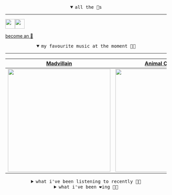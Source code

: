 <details open>

<summary align="center"><samp>all the 🥚s</samp></summary>
<hr />

<a href="https://github.com/pvinis"><img src="https://avatars.githubusercontent.com/u/100233?s=90&v=4" width="30" height="30" /><a href="https://github.com/maxPugh"><img src="https://avatars.githubusercontent.com/u/46350013?s=90&u=52a601eaa2d272b35477d096fe782ebf0a8a1f68&v=4" width="30" height="30" />

<samp><a href="https://github.com/bitttttten/bitttttten/stargazers">become an 🥚</a></samp>

</details>

<details open>

<summary align="center"><samp>my favourite music at the moment 🎵🎶</samp></summary>
<hr />

<!-- toc -->

| [Madvillain](https://open.spotify.com/artist/2aoFQUeHD1U7pL098lRsDU)                                                                                             | [Animal Collective](https://open.spotify.com/artist/4kwxTgCKMipBKhSnEstNKj)                                                                                      | [Four Tet](https://open.spotify.com/artist/7Eu1txygG6nJttLHbZdQOh)                                                                                               | [Burial](https://open.spotify.com/artist/0uCCBpmg6MrPb1KY2msceF)                                                                                                 |
| ---------------------------------------------------------------------------------------------------------------------------------------------------------------- | ---------------------------------------------------------------------------------------------------------------------------------------------------------------- | ---------------------------------------------------------------------------------------------------------------------------------------------------------------- | ---------------------------------------------------------------------------------------------------------------------------------------------------------------- |
| [<img src="https://i.scdn.co/image/9d7ed68679a970b86faaea230d16334baba5ed4b" width="320" height="auto">](https://open.spotify.com/artist/2aoFQUeHD1U7pL098lRsDU) | [<img src="https://i.scdn.co/image/ab6761610000e5ebb6998f7a38a091049a329ab3" width="320" height="auto">](https://open.spotify.com/artist/4kwxTgCKMipBKhSnEstNKj) | [<img src="https://i.scdn.co/image/ab6761610000e5eb84e29d09b4917bec2700a0d7" width="320" height="auto">](https://open.spotify.com/artist/7Eu1txygG6nJttLHbZdQOh) | [<img src="https://i.scdn.co/image/ab6761610000e5eb4be7334b7aed9ca32a732aeb" width="320" height="auto">](https://open.spotify.com/artist/0uCCBpmg6MrPb1KY2msceF) |

<!-- tocstop -->

</details>

<details>

<summary align="center"><samp>what i've been listening to recently 🎵🎶</samp></summary>
<hr />

<!-- toc -->

| [Boys Latin<br />Panda Bear](https://open.spotify.com/track/178yi3jvbIHwnaxeAVUCD9)                                                                             | [Graze<br />Animal Collective](https://open.spotify.com/track/4qCl01KlvP8OMrpJNpRDFB)                                                                           | [Don't Give Up<br />Madson Project., Jack Cates](https://open.spotify.com/track/4ng1XfVomFP5xGYna6FLpR)                                                         | [YEAH RIGHT<br />Joji](https://open.spotify.com/track/1VGzxJnVQND7Cg5H5wGj14)                                                                                   |
| --------------------------------------------------------------------------------------------------------------------------------------------------------------- | --------------------------------------------------------------------------------------------------------------------------------------------------------------- | --------------------------------------------------------------------------------------------------------------------------------------------------------------- | --------------------------------------------------------------------------------------------------------------------------------------------------------------- |
| [<img src="https://i.scdn.co/image/ab6761610000e5eb982734aec316cb7183c41d0f" width="320" height="auto">](https://open.spotify.com/track/178yi3jvbIHwnaxeAVUCD9) | [<img src="https://i.scdn.co/image/ab6761610000e5ebb6998f7a38a091049a329ab3" width="320" height="auto">](https://open.spotify.com/track/4qCl01KlvP8OMrpJNpRDFB) | [<img src="https://i.scdn.co/image/ab6761610000e5ebb62ddddaf976e6fcca1375ef" width="320" height="auto">](https://open.spotify.com/track/4ng1XfVomFP5xGYna6FLpR) | [<img src="https://i.scdn.co/image/ab6761610000e5eb28f8b68ea703b22fc0c8be11" width="320" height="auto">](https://open.spotify.com/track/1VGzxJnVQND7Cg5H5wGj14) |

<!-- tocstop -->

</details>

<details>

<summary align="center"><samp>what i've been ❤️ing 🎵🎶</samp></summary>
<hr />

<!-- toc -->

| [Body Studies<br />MMOTHS](https://open.spotify.com/album/2TpPgMokVnUNHWdIFIRtuH)                                                                               | [Kill V. Maim<br />Grimes](https://open.spotify.com/album/7J84ixPVFehy6FcLk8rhk3)                                                                               | [I Think I Can<br />Animal Collective](https://open.spotify.com/album/4lIEJBo7dxCQJj4LUtME3X)                                                                   | [Wave I<br />Elori Saxl](https://open.spotify.com/album/2fgYV6cTjFeqb0yPbj4piy)                                                                                 |
| --------------------------------------------------------------------------------------------------------------------------------------------------------------- | --------------------------------------------------------------------------------------------------------------------------------------------------------------- | --------------------------------------------------------------------------------------------------------------------------------------------------------------- | --------------------------------------------------------------------------------------------------------------------------------------------------------------- |
| [<img src="https://i.scdn.co/image/ab67616d0000b2735464c275b4590da4cf08b2a7" width="320" height="auto">](https://open.spotify.com/album/2TpPgMokVnUNHWdIFIRtuH) | [<img src="https://i.scdn.co/image/ab67616d0000b2734f1235383b41920e64b00a78" width="320" height="auto">](https://open.spotify.com/album/7J84ixPVFehy6FcLk8rhk3) | [<img src="https://i.scdn.co/image/ab67616d0000b273bf524f370e0e2c6a9fd8e364" width="320" height="auto">](https://open.spotify.com/album/4lIEJBo7dxCQJj4LUtME3X) | [<img src="https://i.scdn.co/image/ab67616d0000b27328f65220f8a51890b30d932d" width="320" height="auto">](https://open.spotify.com/album/2fgYV6cTjFeqb0yPbj4piy) |

<!-- tocstop -->

</details>
